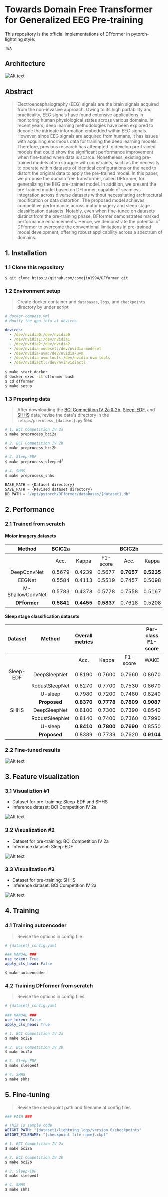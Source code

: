 # Towards Domain Free Transformer for Generalized EEG Pre-training

This repository is the official implementations of DFformer in pytorch-lightning style:

```text
TBA
```

## Architecture

![Alt text](docs/architecture.png)

## Abstract

> Electroencephalography (EEG) signals are the brain signals acquired from the non-invasive approach. Owing to its high portability and practicality, EEG signals have found extensive applications in monitoring human physiological states across various domains. In recent years, deep learning methodologies have been explored to decode the intricate information embedded within EEG signals. However, since EEG signals are acquired from humans, it has issues with acquiring enormous data for training the deep learning models. Therefore, previous research has attempted to develop pre-trained models that could show the significant performance improvement when fine-tuned when data is scarce. Nonetheless, existing pre-trained models often struggle with constraints, such as the necessity to operate within datasets of identical configurations or the need to distort the original data to apply the pre-trained model. In this paper, we propose the domain free transformer, called DFformer, for generalizing the EEG pre-trained model. In addition, we present the pre-trained model based on DFformer, capable of seamless integration across diverse datasets without necessitating architectural modification or data distortion. The proposed model achieves competitive performance across motor imagery and sleep stage classification datasets. Notably, even when fine-tuned on datasets distinct from the pre-training phase, DFformer demonstrates marked performance enhancements. Hence, we demonstrate the potential of DFformer to overcome the conventional limitations in pre-trained model development, offering robust applicability across a spectrum of domains.

## 1. Installation

### 1.1 Clone this repository

```bash
$ git clone https://github.com/comojin1994/DFformer.git
```

### 1.2 Environment setup

> Create docker container and `databases`, `logs`, and `checkpoints` directory by under script

```yaml
# docker-compose.yml
# Modify the gpu info at devices

devices:
  - /dev/nvidia0:/dev/nvidia0
  - /dev/nvidia1:/dev/nvidia1
  - /dev/nvidia2:/dev/nvidia2
  - /dev/nvidia-modeset:/dev/nvidia-modeset
  - /dev/nvidia-uvm:/dev/nvidia-uvm
  - /dev/nvidia-uvm-tools:/dev/nvidia-uvm-tools
  - /dev/nvidiactl:/dev/nvinvidiactl
```

```bash
$ make start_docker
$ docker exec -it dfformer bash
$ cd dfformer
$ make setup
```

### 1.3 Preparing data

> After downloading the [BCI Competition IV 2a & 2b](https://www.bbci.de/competition/iv/#download), [Sleep-EDF](https://physionet.org/content/sleep-edfx/1.0.0/), and [SHHS](https://sleepdata.org/datasets/shhs) data, revise the data's directory in the `setups/prerocess_{dataset}.py` files

```bash
# 1. BCI Competition IV 2a
$ make preprocess_bci2a

# 2. BCI Competition IV 2b
$ make preprocess_bci2b

# 3. Sleep-EDF
$ make preprocess_sleepedf

# 4. SHHS
$ make preprocess_shhs
```

```python
BASE_PATH = {Dataset directory}
SAVE_PATH = {Revised dataset directory}
DB_PATH = "/opt/pytorch/DFformer/databases/{dataset}.db"
```

## 2. Performance

### 2.1 Trained from scratch

#### Motor imagery datasets

|      Method      |   BCIC2a   |            |            |   BCIC2b   |            |            |
| :--------------: | :--------: | :--------: | :--------: | :--------: | :--------: | :--------: |
|                  |    Acc.    |   Kappa    |  F1-score  |    Acc.    |   Kappa    |  F1-score  |
|   DeepConvNet    |   0.5679   |   0.4239   |   0.5677   | **0.7657** | **0.5235** | **0.7656** |
|      EEGNet      |   0.5584   |   0.4113   |   0.5519   |   0.7457   |   0.5098   |   0.7457   |
| M-ShallowConvNet |   0.5783   |   0.4378   |   0.5778   |   0.7558   |   0.5167   |   0.7475   |
|   **DFformer**   | **0.5841** | **0.4455** | **0.5837** |   0.7618   |   0.5208   |   0.7552   |

#### Sleep stage classification datasets

|  Dataset  |     Method     | Overall metrics |            |            | Per-class F1-score |            |            |            |            |
| :-------: | :------------: | :-------------: | :--------: | :--------: | :----------------: | :--------: | :--------: | :--------: | :--------: |
|           |                |      Acc.       |   Kappa    |  F1-score  |        WAKE        |     N1     |     N2     |     N3     |    REM     |
| Sleep-EDF |  DeepSleepNet  |     0.8190      |   0.7600   |   0.7660   |       0.8670       |   0.4550   |   0.8510   |   0.8330   |   0.8260   |
|           | RobustSleepNet |     0.8270      |   0.7700   |   0.7530   |       0.8670       |   0.3660   |   0.8600   |   0.8640   |   0.8100   |
|           |    U-sleep     |     0.7980      |   0.7200   |   0.7480   |       0.8240       | **0.4470** |   0.8300   | **0.8480** |   0.7900   |
|           |  **Proposed**  |   **0.8370**    | **0.7778** | **0.7809** |     **0.9087**     |   0.4412   | **0.8657** |   0.8472   | **0.8416** |
|   SHHS    |  DeepSleepNet  |     0.8100      |   0.7300   |   0.7390   |       0.8540       |   0.4050   |   0.8250   |   0.7930   |   0.8190   |
|           | RobustSleepNet |     0.8140      |   0.7400   |   0.7360   |       0.7990       |   0.3960   |   0.8310   |   0.8200   |   0.8360   |
|           |    U-sleep     |   **0.8410**    | **0.7800** | **0.7690** |       0.8550       |   0.4360   | **0.8580** | **0.8330** | **0.8600** |
|           |  **Proposed**  |     0.8389      |   0.7739   |   0.7620   |     **0.9104**     | **0.4420** |   0.8417   |   0.7615   |   0.8541   |

### 2.2 Fine-tuned results

![Alt text](docs/fine-tune-performance.png)

## 3. Feature visualization

### 3.1 Visualiztion #1

- Dataset for pre-training: Sleep-EDF and SHHS
- Inference dataset: BCI Competition IV 2a

![Alt text](docs/mi-feature-visualization.png)

### 3.2 Visualization #2

- Dataset for pre-training: BCI Competition IV 2a
- Inference dataset: Sleep-EDF

![Alt text](docs/sleep-edf-feature-visualization.png)

### 3.3 Visualization #3

- Dataset for pre-training: SHHS
- Inference dataset: BCI Competition IV 2a

![Alt text](docs/mi-feature-visualization-2.png)

## 4. Training

### 4.1 Training autoencoder

> Revise the options in config file

```yaml
# {dataset}_config.yaml

### MANUAL ###
use_token: True
apply_cls_head: False
```

```bash
$ make autoencoder
```

### 4.2 Training DFformer from scratch

> Revise the options in config files

```yaml
# {dataset}_config.yaml

### MANUAL ###
use_token: False
apply_cls_head: True
```

```bash
# 1. BCI Competition IV 2a
$ make bci2a

# 2. BCI Competition IV 2b
$ make bci2b

# 3. Sleep-EDF
$ make sleepedf

# 4. SHHS
$ make shhs
```

## 5. Fine-tuning

> Revise the checkpoint path and filename at config files

```yaml
### PATH ###

# This is sample code
WEIGHT_PATH: "{dataset}/lightning_logs/version_0/checkpoints"
WEIGHT_FILENAME: "{checkpoint file name}.ckpt"
```

```bash
# 1. BCI Competition IV 2a
$ make bci2a

# 2. BCI Competition IV 2b
$ make bci2b

# 3. Sleep-EDF
$ make sleepedf

# 4. SHHS
$ make shhs
```
